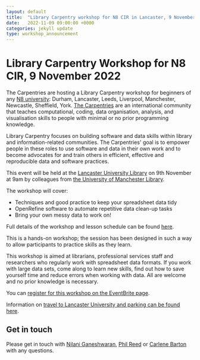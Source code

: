```yaml
---
layout: default
title:  "Library Carpentry workshop for N8 CIR in Lancaster, 9 November 2022"
date:   2022-11-09 09:00:00 +0000
categories: jekyll update
type: workshop_announcement
---
```

# Library Carpentry Workshop for N8 CIR, 9 November 2022

The Carpentries are hosting a Library Carpentry workshop for beginners of any
[N8 university](https://n8cir.org.uk/events/library-carpentry-workshop/): 
Durham, Lancaster, Leeds, Liverpool, Manchester, Newcastle, Sheffield, York. 
[The Carpentries](https://carpentries.org/) 
are an international community that teaches computational, coding, data organisation, analysis, 
and visualisation skills to people with minimal or no prior programming knowledge.

Library Carpentry focuses on building software and data skills within library and information-related communities. 
The Carpentries' goal is to empower people in these roles to use software and data in their own work and to become 
advocates for and train others in efficient, effective and reproducible data and software practices.

This event will be held at the [Lancaster University Library](https://www.lancaster.ac.uk/library/) 
on 9th November at 9am by colleagues from 
[the University of Manchester Library](https://www.library.manchester.ac.uk/training/).

The workshop will cover:

- Techniques and good practice to keep your spreadsheet data tidy
- OpenRefine software to automate repetitive data clean-up tasks
- Bring your own messy data to work on!

Full details of the workshop and lesson schedule can be found 
[here](https://uom-nilani.github.io/2022-11-09-lancaster/).

This is a hands-on workshop; the session has been designed in such a way to allow participants 
to practice skills as they learn.

This workshop is aimed at librarians, professional services staff and researchers who regularly work 
with spreadsheet data formats. If you work with large data sets, come along to learn new skills, 
find out how to save yourself time and reduce errors when working with data. All are welcome and 
no prior knowledge is necessary.

You can [register for this workshop on the EventBrite page](https://www.eventbrite.co.uk/e/library-carpentry-workshop-tickets-431807105677).

Information on 
[travel to Lancaster University and parking can be found here](https://www.lancaster.ac.uk/about-us/maps-and-travel/).


## Get in touch
Please get in touch with [Nilani Ganeshwaran](mailto:Nilani.Ganeshwaran@manchester.ac.uk), 
[Phil Reed](mailto:Phil.Reed@manchester.ac.uk) or 
[Carlene Barton](mailto:carlene.barton@manchester.ac.uk) with any questions.
